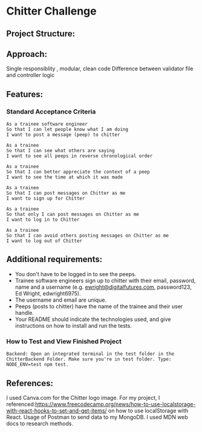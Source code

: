 Chitter Challenge
=================


Project Structure:
-------


Approach:
-------

Single responsiblity , modular, clean code
Difference between validator file and controller logic


Features:
-------

### Standard Acceptance Criteria
```
As a trainee software engineer
So that I can let people know what I am doing  
I want to post a message (peep) to chitter

As a trainee
So that I can see what others are saying  
I want to see all peeps in reverse chronological order

As a trainee
So that I can better appreciate the context of a peep
I want to see the time at which it was made

As a trainee
So that I can post messages on Chitter as me
I want to sign up for Chitter

As a trainee
So that only I can post messages on Chitter as me
I want to log in to Chitter

As a trainee
So that I can avoid others posting messages on Chitter as me
I want to log out of Chitter
```

Additional requirements:
------

* You don't have to be logged in to see the peeps.
* Trainee software engineers sign up to chitter with their email, password, name and a username (e.g. ewright@digitalfutures.com, password123, Ed Wright, edwright6975).
* The username and email are unique.
* Peeps (posts to chitter) have the name of the trainee and their user handle.
* Your README should indicate the technologies used, and give instructions on how to install and run the tests.

### How to Test and View Finished Project

```
Backend: Open an integrated terminal in the test folder in the ChitterBackend Folder. Make sure you're in test folder. Type: NODE_ENV=test npm test. 

```
## References:
I used Canva.com for the Chitter logo image. For my project, I referenced:https://www.freecodecamp.org/news/how-to-use-localstorage-with-react-hooks-to-set-and-get-items/ on how to use localStorage with React. Usage of Postman to send data to my MongoDB. I used MDN web docs to research methods.